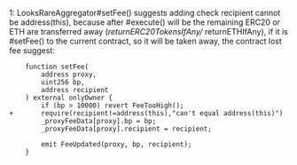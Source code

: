 1:
LooksRareAggregator#setFee() suggests adding check recipient cannot be address(this), because after #execute() will be the remaining ERC20 or ETH are transferred away (_returnERC20TokensIfAny/_ returnETHIfAny), if it is #setFee() to the current contract, so it will be taken away, the contract lost fee
suggest:
```
    function setFee(
        address proxy,
        uint256 bp,
        address recipient
    ) external onlyOwner {
        if (bp > 10000) revert FeeTooHigh();
+       require(recipient!=address(this),"can't equal address(this)")        
        _proxyFeeData[proxy].bp = bp;
        _proxyFeeData[proxy].recipient = recipient;

        emit FeeUpdated(proxy, bp, recipient);
    }
```